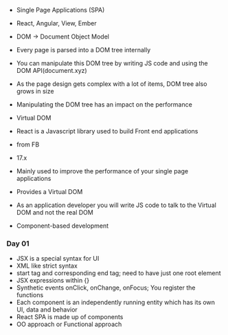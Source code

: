 * Single Page Applications (SPA)
* React, Angular, View, Ember
* DOM -> Document Object Model
* Every page is parsed into a DOM tree internally
* You can manipulate this DOM tree by writing JS code and using the DOM API(document.xyz)

* As the page design gets complex with a lot of items, DOM tree also grows in size
* Manipulating the DOM tree has an impact on the performance

* Virtual DOM

* React is a Javascript library used to build Front end applications
* from FB
* 17.x
* Mainly used to improve the performance of your single page applications
* Provides a Virtual DOM
* As an application developer you will write JS code to talk to the Virtual DOM and not the real DOM
* Component-based development

### Day 01

* JSX is a special syntax for UI
* XML like strict syntax
* start tag and corresponding end tag; need to have just one root element
* JSX expressions within {}
* Synthetic events onClick, onChange, onFocus; You register the functions
* Each component is an independently running entity which has its own UI, data and behavior
* React SPA is made up of components
* OO approach or Functional approach